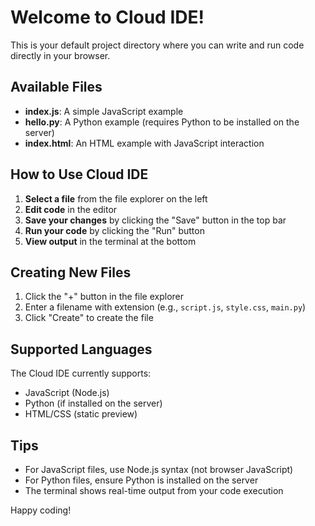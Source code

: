 # Welcome to Cloud IDE!

This is your default project directory where you can write and run code directly in your browser.

## Available Files

- **index.js**: A simple JavaScript example
- **hello.py**: A Python example (requires Python to be installed on the server)
- **index.html**: An HTML example with JavaScript interaction

## How to Use Cloud IDE

1. **Select a file** from the file explorer on the left
2. **Edit code** in the editor
3. **Save your changes** by clicking the "Save" button in the top bar
4. **Run your code** by clicking the "Run" button
5. **View output** in the terminal at the bottom

## Creating New Files

1. Click the "+" button in the file explorer
2. Enter a filename with extension (e.g., `script.js`, `style.css`, `main.py`)
3. Click "Create" to create the file

## Supported Languages

The Cloud IDE currently supports:
- JavaScript (Node.js)
- Python (if installed on the server)
- HTML/CSS (static preview)

## Tips

- For JavaScript files, use Node.js syntax (not browser JavaScript)
- For Python files, ensure Python is installed on the server
- The terminal shows real-time output from your code execution

Happy coding!
